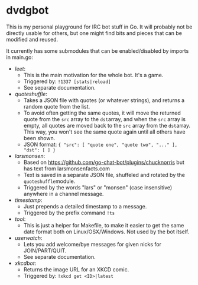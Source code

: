 # dvdgbot

This is my personal playground for IRC bot stuff in Go.
It will probably not be directly usable for others, but one might find bits and pieces that can be modified and reused.

It currently has some submodules that can be enabled/disabled by imports in main.go:

- *leet*:
  * This is the main motivation for the whole bot. It's a game.
  * Triggered by: `!1337 [stats|reload]`
  * See separate documentation.
- *quoteshuffle*:
  * Takes a JSON file with quotes (or whatever strings), and returns a random quote from the list.
  * To avoid often getting the same quotes, it will move the returned quote from the `src` array to the `dst`array, and when the `src` array is empty, all quotes are moved back to the `src` array from the `dst`array. This way, you won't see the same quote again until all others have been shown.
  * JSON format:
      `{
		"src": [
			"quote one",
			"quote two",
			"..."
		],
		"dst": [
		]
	  }`
- *larsmonsen*:
  * Based on https://github.com/go-chat-bot/plugins/chucknorris but has text from larsmonsenfacts.com
  * Text is saved in a separate JSON file, shuffeled and rotated by the `quoteshuffle`module.
  * Triggered by the words "lars" or "monsen" (case insensitive) anywhere in a channel message.
- *timestamp*:
  * Just prepends a detailed timestamp to a message.
  * Triggered by the prefix command `!ts`
- *tool*:
  * This is just a helper for Makefile, to make it easier to get the same date format both on Linux/OSX/Windows. Not used by the bot itself.
- *userwatch*:
  * Lets you add welcome/bye messages for given nicks for JOIN/PART/QUIT.
  * See separate documentation.
- *xkcdbot*:
  * Returns the image URL for an XKCD comic.
  * Triggered by: `!xkcd get <ID>|latest`
